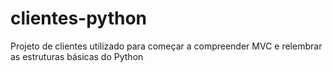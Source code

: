 # clientes-python
 Projeto de clientes utilizado para começar a compreender MVC e relembrar as estruturas básicas do Python
